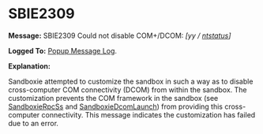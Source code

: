 # SBIE2309


**Message:** SBIE2309 Could not disable COM+/DCOM: _[yy / [ntstatus](NtStatusCodes.md)]_

**Logged To:** [Popup Message Log](PopupMessageLog.md).

**Explanation:**

Sandboxie attempted to customize the sandbox in such a way as to disable cross-computer COM connectivity (DCOM) from within the sandbox. The customization prevents the COM framework in the sandbox (see [SandboxieRpcSs](ServicePrograms#rpcss) and [SandboxieDcomLaunch](ServicePrograms#dcomlaunch)) from providing this cross-computer connectivity. This message indicates the customization has failed due to an error.
